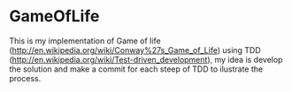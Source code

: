 GameOfLife
==========

This is my implementation of Game of life (http://en.wikipedia.org/wiki/Conway%27s_Game_of_Life) 
using TDD (http://en.wikipedia.org/wiki/Test-driven_development), my idea is develop the solution 
and make a commit for each steep of TDD to ilustrate the process.
